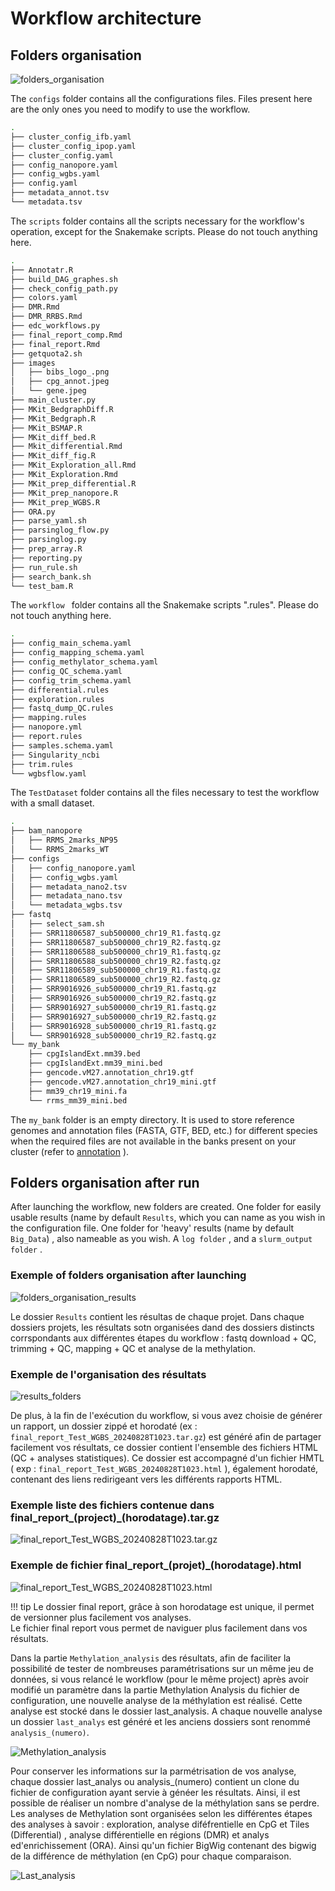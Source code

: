 
# Workflow architecture

## Folders organisation 

![folders_organisation](img/folder_organisation_worklfow.png)

The `configs` folder contains all the configurations files.
Files present here are the only ones you need to modify to use the workflow.

```bash
.
├── cluster_config_ifb.yaml
├── cluster_config_ipop.yaml
├── cluster_config.yaml
├── config_nanopore.yaml
├── config_wgbs.yaml
├── config.yaml
├── metadata_annot.tsv
└── metadata.tsv
```

The `scripts` folder contains all the scripts necessary for the workflow's operation, except for the Snakemake scripts. Please do not touch anything here. 

```bash
.
├── Annotatr.R
├── build_DAG_graphes.sh
├── check_config_path.py
├── colors.yaml
├── DMR.Rmd
├── DMR_RRBS.Rmd
├── edc_workflows.py
├── final_report_comp.Rmd
├── final_report.Rmd
├── getquota2.sh
├── images
│   ├── bibs_logo_.png
│   ├── cpg_annot.jpeg
│   └── gene.jpeg
├── main_cluster.py
├── MKit_BedgraphDiff.R
├── MKit_Bedgraph.R
├── MKit_BSMAP.R
├── MKit_diff_bed.R
├── Mkit_differential.Rmd
├── MKit_diff_fig.R
├── MKit_Exploration_all.Rmd
├── MKit_Exploration.Rmd
├── MKit_prep_differential.R
├── MKit_prep_nanopore.R
├── MKit_prep_WGBS.R
├── ORA.py
├── parse_yaml.sh
├── parsinglog_flow.py
├── parsinglog.py
├── prep_array.R
├── reporting.py
├── run_rule.sh
├── search_bank.sh
└── test_bam.R
```

The  `workflow ` folder contains all the Snakemake scripts ".rules". Please do not touch anything here.

```bash
.
├── config_main_schema.yaml
├── config_mapping_schema.yaml
├── config_methylator_schema.yaml
├── config_QC_schema.yaml
├── config_trim_schema.yaml
├── differential.rules
├── exploration.rules
├── fastq_dump_QC.rules
├── mapping.rules
├── nanopore.yml
├── report.rules
├── samples.schema.yaml
├── Singularity_ncbi
├── trim.rules
└── wgbsflow.yaml
```

The  ` TestDataset `  folder contains all the files necessary to test the workflow with a small dataset.    

```bash
.
├── bam_nanopore
│   ├── RRMS_2marks_NP95
│   └── RRMS_2marks_WT
├── configs
│   ├── config_nanopore.yaml
│   ├── config_wgbs.yaml
│   ├── metadata_nano2.tsv
│   ├── metadata_nano.tsv
│   └── metadata_wgbs.tsv
├── fastq
│   ├── select_sam.sh
│   ├── SRR11806587_sub500000_chr19_R1.fastq.gz
│   ├── SRR11806587_sub500000_chr19_R2.fastq.gz
│   ├── SRR11806588_sub500000_chr19_R1.fastq.gz
│   ├── SRR11806588_sub500000_chr19_R2.fastq.gz
│   ├── SRR11806589_sub500000_chr19_R1.fastq.gz
│   ├── SRR11806589_sub500000_chr19_R2.fastq.gz
│   ├── SRR9016926_sub500000_chr19_R1.fastq.gz
│   ├── SRR9016926_sub500000_chr19_R2.fastq.gz
│   ├── SRR9016927_sub500000_chr19_R1.fastq.gz
│   ├── SRR9016927_sub500000_chr19_R2.fastq.gz
│   ├── SRR9016928_sub500000_chr19_R1.fastq.gz
│   └── SRR9016928_sub500000_chr19_R2.fastq.gz
└── my_bank
    ├── cpgIslandExt.mm39.bed
    ├── cpgIslandExt.mm39_mini.bed
    ├── gencode.vM27.annotation_chr19.gtf
    ├── gencode.vM27.annotation_chr19_mini.gtf
    ├── mm39_chr19_mini.fa
    └── rrms_mm39_mini.bed
```


The `my_bank` folder is an empty directory. It is used to store reference genomes and annotation files (FASTA, GTF, BED, etc.) for different species when the required files are not available in the banks present on your cluster (refer to [annotation](annotations.md) ).  

## Folders organisation after run 

After launching the workflow, new folders are created. One folder for easily usable results (name by default `Results`, which you can name as you wish in the configuration file. One folder for 'heavy' results (name by default `Big_Data`) , also nameable as you wish. A `log folder` , and a `slurm_output folder`  .

### Exemple of folders organisation after launching 
![folders_organisation_results](img/folder_organisation_worklfow_results.png)

Le dossier `Results` contient les résultas de chaque projet. Dans chaque dossiers projets, les résultats sotn organisées dand des dossiers distincts corrspondants aux différentes étapes du workflow : fastq download + QC, trimming + QC, mapping + QC et analyse de la methylation.

### Exemple de l'organisation des résultats 
![results_folders](img/results_folders.png)

De plus, à la fin de l'exécution du workflow, si vous avez choisie de générer un rapport, un dossier zippé et horodaté  (ex : `final_report_Test_WGBS_20240828T1023.tar.gz`) est généré afin de partager facilement vos résultats, ce dossier contient l'ensemble des fichiers HTML (QC + analyses statistiques). Ce dossier est accompagné d'un fichier HMTL ( exp : `final_report_Test_WGBS_20240828T1023.html` ), également horodaté, contenant des liens redirigeant vers les différents rapports HTML. 

### Exemple liste des fichiers contenue dans final_report_(project)_(horodatage).tar.gz
![final_report_Test_WGBS_20240828T1023.tar.gz](img/final_report_Test_WGBS_20240828T1023.tar.gz.png)

### Exemple de fichier final_report_(projet)_(horodatage).html
![final_report_Test_WGBS_20240828T1023.html](img/final_report_Test_WGBS_20240828T1023.png)

!!! tip 
    Le dossier final report, grâce à son horodatage est unique, il permet de versionner plus facilement vos analyses.     
    Le fichier final report vous permet de naviguer plus facilement dans vos résultats. 


Dans la partie `Methylation_analysis` des résultats, afin de faciliter la possibilité de tester de nombreuses paramétrisations sur un même jeu de données, si vous relancé le workflow (pour le même project) après avoir modifié un paramètre dans la partie Methylation Analysis du fichier de configuration, une nouvelle analyse de la méthylation est réalisé. Cette analyse est stocké dans le dossier last_analysis. A chaque nouvelle analyse un dossier `last_analys`  est généré et les anciens dossiers sont renommé `analysis_(numero)`.

![Methylation_analysis](img/Methylation_analysis.png)


Pour conserver les informations sur la parmétrisation de vos analyse, chaque dossier last_analys ou analysis_(numero) contient un clone du fichier de configuration ayant servie à généer les résultats. Ainsi, il est possible de réaliser un nombre d'analyse de la méthylation sans se perdre. Les analyses de Methylation sont organisées selon les différentes étapes des analyses à savoir : exploration, analyse diféfrentielle en CpG et Tiles (Differential) , analyse différentielle en régions (DMR) et analys ed'enrichissement (ORA). Ainsi qu'un fichier BigWig contenant des bigwig de la différence de méthylation (en CpG) pour chaque comparaison. 

![Last_analysis](img/Last_analysis.png)











